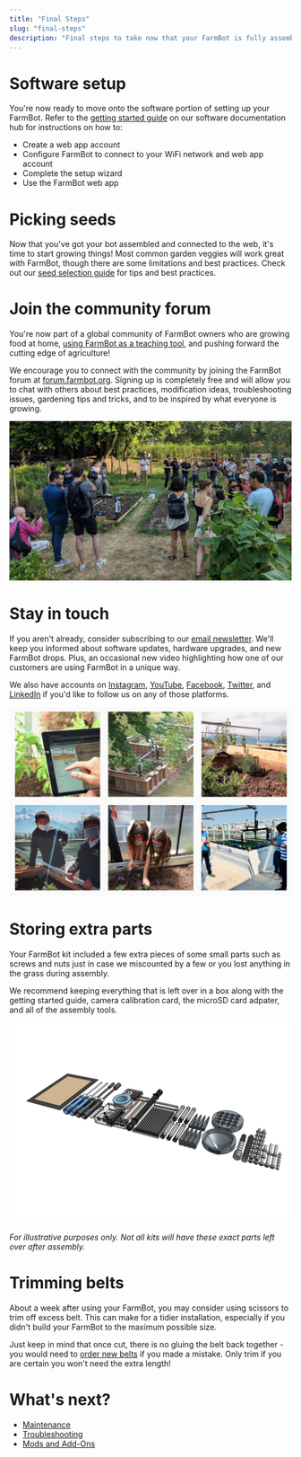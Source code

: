 ```yaml
---
title: "Final Steps"
slug: "final-steps"
description: "Final steps to take now that your FarmBot is fully assembled and powered up."
---
```


# Software setup

You're now ready to move onto the software portion of setting up your FarmBot. Refer to the [getting started guide](https://software.farm.bot/docs/getting-started) on our software documentation hub for instructions on how to:

- Create a web app account
- Configure FarmBot to connect to your WiFi network and web app account
- Complete the setup wizard
- Use the FarmBot web app

# Picking seeds

Now that you've got your bot assembled and connected to the web, it's time to start growing things! Most common garden veggies will work great with FarmBot, though there are some limitations and best practices. Check out our [seed selection guide](http://seeds.farm.bot) for tips and best practices.

# Join the community forum

You're now part of a global community of FarmBot owners who are growing food at home, [using FarmBot as a teaching tool](https://www.youtube.com/watch?v=8PV0aR9Jl9A), and pushing forward the cutting edge of agriculture!

We encourage you to connect with the community by joining the FarmBot forum at [forum.farmbot.org](https://forum.farmbot.org/). Signing up is completely free and will allow you to chat with others about best practices, modification ideas, troubleshooting issues, gardening tips and tricks, and to be inspired by what everyone is growing.

![FarmBot community](_images/farmbot_community.jpeg)

# Stay in touch

If you aren't already, consider subscribing to our [email newsletter](http://newsletter.farm.bot/). We'll keep you informed about software updates, hardware upgrades, and new FarmBot drops. Plus, an occasional new video highlighting how one of our customers are using FarmBot in a unique way.

We also have accounts on [Instagram](http://instagram.farm.bot/), [YouTube](http://youtube.farm.bot/), [Facebook](http://facebook.farm.bot/), [Twitter](http://twitter.farm.bot/), and [LinkedIn](http://linkedin.farm.bot/) if you'd like to follow us on any of those platforms.

![FarmBot Instagram](_images/farmbot_instagram.jpg)

# Storing extra parts

Your FarmBot kit included a few extra pieces of some small parts such as screws and nuts just in case we miscounted by a few or you lost anything in the grass during assembly.

We recommend keeping everything that is left over in a box along with the getting started guide, camera calibration card, the microSD card adpater, and all of the assembly tools.

![post-assembly spare parts](_images/extra_parts.png)

_For illustrative purposes only. Not all kits will have these exact parts left over after assembly._

# Trimming belts

About a week after using your FarmBot, you may consider using scissors to trim off excess belt. This can make for a tidier installation, especially if you didn't build your FarmBot to the maximum possible size.

Just keep in mind that once cut, there is no gluing the belt back together - you would need to [order new belts](https://farm.bot/search?q=Belt) if you made a mistake. Only trim if you are certain you won't need the extra length!

# What's next?

- [Maintenance](../extras/maintenance.md)
- [Troubleshooting](../extras/troubleshooting.md)
- [Mods and Add-Ons](../extras/mods.md)

